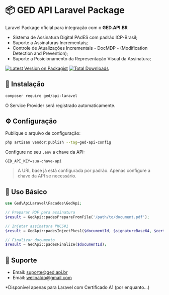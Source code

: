 # 📦 GED API Laravel Package

Laravel Package oficial para integração com o **GED.API.BR**
- Sistema de Assinatura Digital PAdES com padrão ICP-Brasil;
- Suporte a Assinaturas Incrementais;
- Controle de Atualizações Incrementais - DocMDP - (Modification Detection and Prevention);
- Suporte a Posicionamento da Representação Visual da Assinatura;

[![Latest Version on Packagist](https://img.shields.io/packagist/v/ged/api-laravel.svg)](https://packagist.org/packages/ged/api-laravel)
[![Total Downloads](https://img.shields.io/packagist/dt/ged/api-laravel.svg)](https://packagist.org/packages/ged/api-laravel)

## 🚀 Instalação

```bash
composer require ged/api-laravel
```

O Service Provider será registrado automaticamente.

## ⚙️ Configuração

Publique o arquivo de configuração:

```bash
php artisan vendor:publish --tag=ged-api-config
```

Configure no seu `.env` a chave da API:

```env
GED_API_KEY=sua-chave-api
```

> A URL base já está configurada por padrão. Apenas configure a chave da API se necessário.

## 📖 Uso Básico

```php
use Ged\ApiLaravel\Facades\GedApi;

// Preparar PDF para assinatura
$result = GedApi::padesPrepareFromFile('/path/to/document.pdf');

// Injetar assinatura PKCS#1
$result = GedApi::padesInjectPkcs1($documentId, $signatureBase64, $certificateBase64);

// Finalizar documento
$result = GedApi::padesFinalize($documentId);
```

## 🤝 Suporte

- Email: suporte@ged.api.br
- Email: welinaldo@gmail.com

*Disponível apenas para Laravel com Certificado A1 (por enquanto...)


